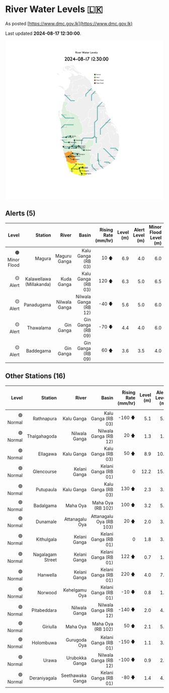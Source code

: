 # River Water Levels :sri_lanka:

As posted [https://www.dmc.gov.lk](https://www.dmc.gov.lk)

Last updated **2024-08-17 12:30:00**.

<div id="river-water-level-map">

![images/river-water-level-map.png](images/river-water-level-map.png)

</div>

## Alerts (5)

| Level | Station | River | Basin | Rising Rate (mm/hr) | Level (m) | Alert Level (m) | Minor Flood Level (m) | Major Flood Level (m) |
| --: | --: | --: | --: | --: | --: | --: | --: | --: |
| 🟠 Minor Flood | Magura | Maguru Ganga | Kalu Ganga (RB 03) | 10 🡅 | 6.9 | 4.0 | 6.0 | 7.5 |
| 🟡 Alert | Kalawellawa (Millakanda) | Kuda Ganga | Kalu Ganga (RB 03) | 120 🡅 | 6.3 | 5.0 | 6.5 | 8.0 |
| 🟡 Alert | Panadugama | Nilwala Ganga | Nilwala Ganga (RB 12) | -40 🡇 | 5.6 | 5.0 | 6.0 | 7.5 |
| 🟡 Alert | Thawalama | Gin Ganga | Gin Ganga (RB 09) | -70 🡇 | 4.4 | 4.0 | 6.0 | 7.5 |
| 🟡 Alert | Baddegama | Gin Ganga | Gin Ganga (RB 09) | 60 🡅 | 3.6 | 3.5 | 4.0 | 5.0 |

## Other Stations (16)

| Level | Station | River | Basin | Rising Rate (mm/hr) | Level (m) | Alert Level (m) | Minor Flood Level (m) | Major Flood Level (m) |
| --: | --: | --: | --: | --: | --: | --: | --: | --: |
| 🟢 Normal | Rathnapura | Kalu Ganga | Kalu Ganga (RB 03) | -160 🡇 | 5.1 | 5.2 | 7.5 | 9.5 |
| 🟢 Normal | Thalgahagoda | Nilwala Ganga | Nilwala Ganga (RB 12) | 20 🡅 | 1.3 | 1.4 | 1.7 | 2.8 |
| 🟢 Normal | Ellagawa | Kalu Ganga | Kalu Ganga (RB 03) | 50 🡅 | 8.9 | 10.0 | 10.7 | 12.2 |
| 🟢 Normal | Glencourse | Kelani Ganga | Kelani Ganga (RB 01) | 0  | 12.2 | 15.0 | 16.5 | 19.0 |
| 🟢 Normal | Putupaula | Kalu Ganga | Kalu Ganga (RB 03) | 130 🡅 | 2.3 | 3.0 | 4.0 | 5.0 |
| 🟢 Normal | Badalgama | Maha Oya | Maha Oya (RB 102) | 100 🡅 | 3.2 | 5.0 | 6.2 | 9.6 |
| 🟢 Normal | Dunamale | Attanagalu Oya | Attanagalu Oya (RB 103) | 20 🡅 | 2.0 | 3.3 | 4.4 | 5.5 |
| 🟢 Normal | Kithulgala | Kelani Ganga | Kelani Ganga (RB 01) | 0  | 1.8 | 3.0 | 4.0 | 6.0 |
| 🟢 Normal | Nagalagam Street | Kelani Ganga | Kelani Ganga (RB 01) | 122 🡅 | 0.7 | 1.2 | 1.5 | 2.1 |
| 🟢 Normal | Hanwella | Kelani Ganga | Kelani Ganga (RB 01) | 220 🡅 | 4.0 | 7.0 | 8.0 | 10.0 |
| 🟢 Normal | Norwood | Kehelgamu Oya | Kelani Ganga (RB 01) | -10 🡇 | 0.8 | 1.5 | 3.0 | 4.5 |
| 🟢 Normal | Pitabeddara | Nilwala Ganga | Nilwala Ganga (RB 12) | -140 🡇 | 2.0 | 4.0 | 5.0 | 6.5 |
| 🟢 Normal | Giriulla | Maha Oya | Maha Oya (RB 102) | 50 🡅 | 2.1 | 5.5 | 6.5 | 7.5 |
| 🟢 Normal | Holombuwa | Gurugoda Oya | Kelani Ganga (RB 01) | -150 🡇 | 1.1 | 3.0 | 3.4 | 5.0 |
| 🟢 Normal | Urawa | Urubokka Ganga | Nilwala Ganga (RB 12) | -100 🡇 | 0.9 | 2.5 | 4.0 | 6.0 |
| 🟢 Normal | Deraniyagala | Seethawaka Ganga | Kelani Ganga (RB 01) | -80 🡇 | 1.4 | 4.8 | 5.8 | 6.4 |
